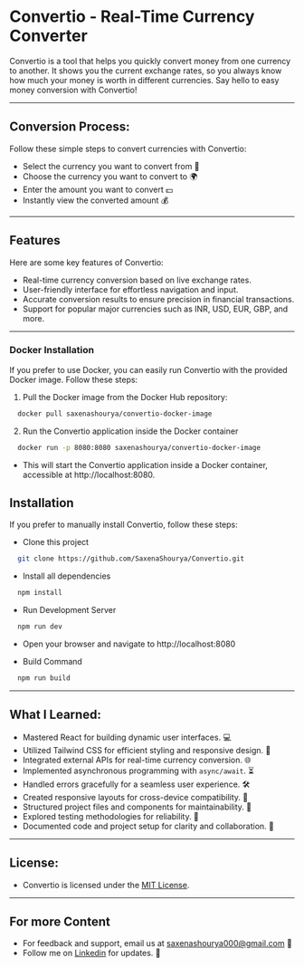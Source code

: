 # Convertio - Real-Time Currency Converter

Convertio is a tool that helps you quickly convert money from one currency to another. It shows you the current exchange rates, so you always know how much your money is worth in different currencies. Say hello to easy money conversion with Convertio!

<hr/>

## Conversion Process:

Follow these simple steps to convert currencies with Convertio:

- Select the currency you want to convert from 🔄
- Choose the currency you want to convert to 🌍
- Enter the amount you want to convert 💵
- Instantly view the converted amount 💰

<hr/>

## Features

Here are some key features of Convertio:

- Real-time currency conversion based on live exchange rates.
- User-friendly interface for effortless navigation and input.
- Accurate conversion results to ensure precision in financial transactions.
- Support for popular major currencies such as INR, USD, EUR, GBP, and more.

<hr/>

### Docker Installation

If you prefer to use Docker, you can easily run Convertio with the provided Docker image. Follow these steps:

1. Pull the Docker image from the Docker Hub repository:

```bash
  docker pull saxenashourya/convertio-docker-image
```

2. Run the Convertio application inside the Docker container

```bash
  docker run -p 8080:8080 saxenashourya/convertio-docker-image
```

- This will start the Convertio application inside a Docker container, accessible at http://localhost:8080.

## Installation

If you prefer to manually install Convertio, follow these steps:

- Clone this project

```bash
  git clone https://github.com/SaxenaShourya/Convertio.git
```

- Install all dependencies

```bash
  npm install
```

- Run Development Server

```bash
  npm run dev
```

- Open your browser and navigate to http://localhost:8080

- Build Command

```bash
  npm run build
```

<hr/>

## What I Learned:

- Mastered React for building dynamic user interfaces. 💻
- Utilized Tailwind CSS for efficient styling and responsive design. 🎨
- Integrated external APIs for real-time currency conversion. 🌐
- Implemented asynchronous programming with `async/await`. ⏳
- Handled errors gracefully for a seamless user experience. 🛠️
- Created responsive layouts for cross-device compatibility. 📱
- Structured project files and components for maintainability. 📁
- Explored testing methodologies for reliability. 🧪
- Documented code and project setup for clarity and collaboration. 📝

<hr/>

## License:

- Convertio is licensed under the [MIT License](LICENSE).

<hr/>

## For more Content

- For feedback and support, email us at saxenashourya000@gmail.com 📧
- Follow me on [Linkedin](https://www.linkedin.com/in/shouryasaxena) for updates. 🔗
